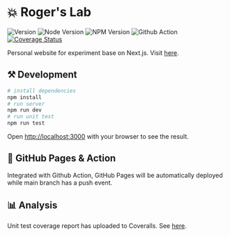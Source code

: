 # 💥 Roger's Lab

![Version](https://img.shields.io/badge/dynamic/json?label=Version&query=version&url=https%3A%2F%2Fraw.githubusercontent.com%2FRoger-twan%2Flab%2Fmain%2Fpackage.json&color=green)
![Node Version](https://img.shields.io/badge/dynamic/json?label=NODE&query=engines.node&url=https%3A%2F%2Fraw.githubusercontent.com%2FRoger-twan%2Flab%2Fmain%2Fpackage.json)
![NPM Version](https://img.shields.io/badge/dynamic/json?label=NPM&query=engines.npm&url=https%3A%2F%2Fraw.githubusercontent.com%2FRoger-twan%2Flab%2Fmain%2Fpackage.json)
![Github Action](https://github.com/Roger-twan/lab/actions/workflows/nextjs.yml/badge.svg)
[![Coverage Status](https://coveralls.io/repos/github/Roger-twan/lab/badge.svg?branch=main)](https://coveralls.io/github/Roger-twan/lab?branch=main)

Personal website for experiment base on Next.js.
Visit [here](https://roger-twan.github.io/lab/).

## ⚒️ Development

```bash
# install dependencies
npm install
# run server
npm run dev
# run unit test
npm run test
```

Open [http://localhost:3000](http://localhost:3000) with your browser to see the result.

## 📑 GitHub Pages & Action

Integrated with Github Action, GitHub Pages will be automatically deployed while main branch has a push event.

## 📊 Analysis

Unit test coverage report has uploaded to Coveralls.
See [here](https://coveralls.io/github/Roger-twan/lab?branch=main).
